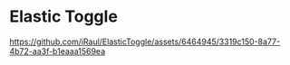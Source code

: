 # Elastic Toggle

https://github.com/iRaul/ElasticToggle/assets/6464945/3319c150-8a77-4b72-aa3f-b1eaaa1569ea


